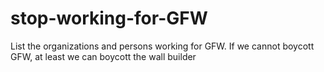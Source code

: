 # stop-working-for-GFW
List the organizations and persons working for GFW. If we cannot boycott GFW, at least we can boycott the wall builder
